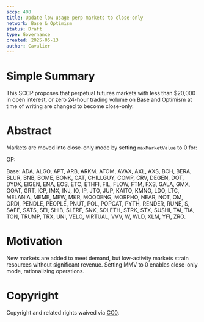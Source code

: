 ```yaml
---
sccp: 408
title: Update low usage perp markets to close-only
network: Base & Optimism
status: Draft
type: Governance
created: 2025-05-13
author: Cavalier
---
```


# Simple Summary

This SCCP proposes that perpetual futures markets with less than $20,000 in open interest, or zero 24-hour trading volume on Base and Optimism at time of writing are changed to become close-only. 


# Abstract

Markets are moved into close-only mode by setting `maxMarketValue` to 0 for:

OP: 

Base: ADA, ALGO, APT, ARB, ARKM, ATOM, AVAX, AXL, AXS, BCH, BERA, BLUR, BNB, BOME, BONK, CAT, CHILLGUY, COMP, CRV, DEGEN, DOT, DYDX, EIGEN, ENA, EOS, ETC, ETHFI, FIL, FLOW, FTM, FXS, GALA, GMX, GOAT, GRT, ICP, IMX, INJ, IO, IP, JTO, JUP, KAITO, KMNO, LDO, LTC, MELANIA, MEME, MEW, MKR, MOODENG, MORPHO, NEAR, NOT, OM, ORDI, PENDLE, PEOPLE, PNUT, POL, POPCAT, PYTH, RENDER, RUNE, S, SAFE, SATS, SEI, SHIB, SLERF, SNX, SOLETH, STRK, STX, SUSHI, TAI, TIA, TON, TRUMP, TRX, UNI, VELO, VIRTUAL, VVV, W, WLD, XLM, YFI, ZRO.

# Motivation

New markets are added to meet demand, but low-activity markets strain resources without significant revenue. Setting MMV to 0 enables close-only mode, rationalizing operations.

# Copyright
Copyright and related rights waived via [CC0](https://creativecommons.org/publicdomain/zero/1.0/).
